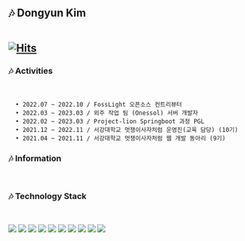 

<!-- ![Github Graph](https://activity-graph.herokuapp.com/graph?username=myway00&area=false&theme=react-dark&hide_border=true&custom_title=👩‍🚀🌊DONGYUN🌊👩‍🚀) -->

<div>

<h2>🎶 Dongyun Kim
<br>
<br>
 
[![Hits](https://hits.seeyoufarm.com/api/count/incr/badge.svg?url=https%3A%2F%2Fgithub.com%2Fmyway00&count_bg=%2396519E&title_bg=%23555555&icon=skyliner.svg&icon_color=%23E7E7E7&title=dong-yunny&edge_flat=false)](https://hits.seeyoufarm.com)

<h3>🎶 Activities </h3>
 <br>

```
  • 2022.07 ~ 2022.10 / FossLight 오픈소스 컨트리뷰터 
  • 2022.03 ~ 2023.03 / 외주 작업 팀 (Onessol) 서버 개발자
  • 2022.02 ~ 2023.03 / Project-lion Springboot 과정 PGL
  • 2021.12 ~ 2022.11 / 서강대학교 멋쟁이사자처럼 운영진(교육 담당) (10기)  
  • 2021.04 ~ 2021.11 / 서강대학교 멋쟁이사자처럼 웹 개발 동아리 (9기)
```
 
<h3>🎶 Information </h3>
<br>

<!-- <a href="노션주소"><img src="https://img.shields.io/badge/Notion-000000?style=flat-square&logo=Notion&logoColor=white"/></a>
<a href="https://velog.io/@주소" target="_blank"><img src="https://img.shields.io/badge/Velog-20c997?style=flat-square&logo=Vimeo&logoColor=white"/></a>
<br>
<br> -->


<h3>🎶 Technology Stack </h3> 
<!--  🚀 -->
<br>

<img src="https://img.shields.io/badge/Java-007396?style=flat-square&logo=Java&logoColor=white"/></a>
<img src="https://img.shields.io/badge/Python-3766AB?style=flat-square&logo=Python&logoColor=white"/></a>
<img src="https://img.shields.io/badge/SpringBoot-6DB33F?style=flat-square&amp;logo=SpringBoot&amp;logoColor=white" /></a>
<img src="https://img.shields.io/badge/Django-092E20?style=flat-square&logo=Django&logoColor=white"/></a>
<img src="https://img.shields.io/badge/Mysql-4479A1?style=flat-square&logo=Mysql&logoColor=white"/></a>
<img src="https://img.shields.io/badge/PostgreSQL-316192?style=flat-square&logo=postgresql&logoColor=white"/></a>
<img src="https://img.shields.io/badge/AWS-232F3E?style=flat-square&logo=AmazonAWS&logoColor=white"/></a>
<img src="https://img.shields.io/badge/NGINX-009639?style=flat-square&amp;logo=Nginx&amp;logoColor=white">
<img src="https://img.shields.io/badge/Git-F05032?style=flat-square&logo=Git&logoColor=white" />
<img src="https://img.shields.io/badge/GitHub-181717?style=flat-square&logo=GitHub&logoColor=white" /> 
<!-- <img src="https://img.shields.io/badge/Docker-006eff?style=flat-square&logo=Docker&logoColor=white"/></a>
<img src="https://img.shields.io/badge/Kubernetes-326CE5?style=flat-square&amp;logo=k8s&amp;logoColor=white"> -->
 
 
</div>
